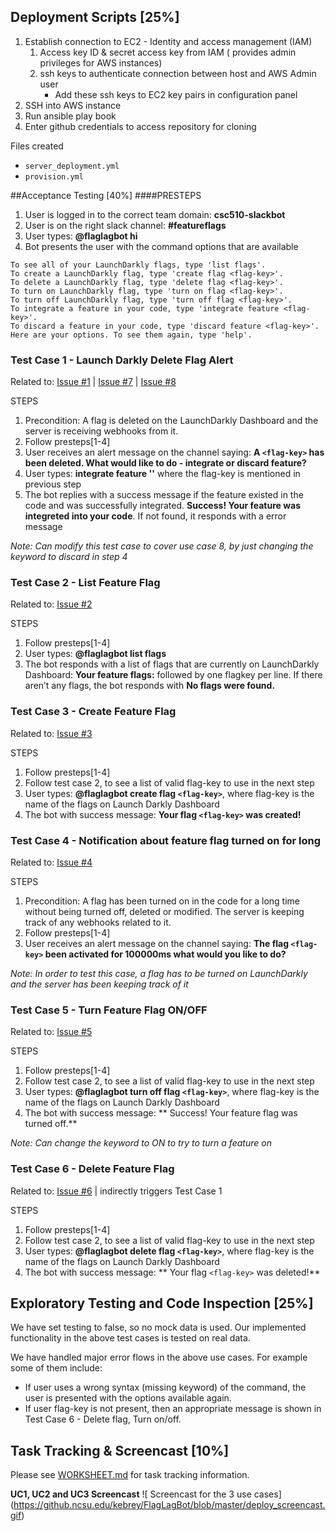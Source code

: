 ## Deployment Scripts [25%]

1. Establish connection to EC2 - Identity and access management (IAM)
   1. Access key ID & secret access key from IAM ( provides admin privileges for AWS instances)
   2. ssh keys to authenticate connection between host and AWS Admin user
        * Add these ssh keys to EC2 key pairs in configuration panel
2. SSH into AWS instance
3. Run ansible play book
4. Enter github credentials to access repository for cloning

Files created
* `server_deployment.yml`
* `provision.yml`


##Acceptance Testing [40%]
####PRESTEPS

1. User is logged in to the correct team domain: **csc510-slackbot**
2. User is on the right slack channel: **#featureflags**
3. User types: **@flaglagbot hi**
4. Bot presents the user with the command options that are available
~~~~
To see all of your LaunchDarkly flags, type 'list flags'.
To create a LaunchDarkly flag, type 'create flag <flag-key>'.
To delete a LaunchDarkly flag, type 'delete flag <flag-key>'.
To turn on LaunchDarkly flag, type 'turn on flag <flag-key>'.
To turn off LaunchDarkly flag, type 'turn off flag <flag-key>'.
To integrate a feature in your code, type 'integrate feature <flag-key>'.
To discard a feature in your code, type 'discard feature <flag-key>'.
Here are your options. To see them again, type 'help'.
~~~~

### Test Case 1 - Launch Darkly Delete Flag Alert
Related to: [Issue #1](../../issues/1) | [Issue #7](../../issues/7) | [Issue #8](../../issues/8)

STEPS

1. Precondition: A flag is deleted on the LaunchDarkly Dashboard and the server is receiving webhooks from it.
2. Follow presteps[1-4]
3. User receives an alert message on the channel saying: **A `<flag-key>` has been deleted. What would like to do - integrate or discard feature?**
4. User types: **integrate feature '<flag-key>'** where the flag-key is mentioned in previous step
5. The bot replies with a success message if the feature existed in the code and was successfully integrated. **Success! Your feature was integreted into your code**. If not found, it responds with a error message 


*Note: Can modify this test case to cover use case 8, by just changing the keyword to discard in step 4*

### Test Case 2 - List Feature Flag
Related to: [Issue #2](../../issues/2)

STEPS

1. Follow presteps[1-4]
2. User types: **@flaglagbot list flags**
3. The bot responds with a list of flags that are currently on LaunchDarkly Dashboard: **Your feature flags:** followed by one flagkey per line. If there aren’t any flags, the bot responds with **No flags were found.**


### Test Case 3 - Create Feature Flag
Related to: [Issue #3](../../issues/3)

STEPS

1. Follow presteps[1-4]
2. Follow test case 2, to see a list of valid flag-key to use in the next step
3. User types:  **@flaglagbot create flag `<flag-key>`**, where flag-key is the name of the flags on Launch Darkly Dashboard
3. The bot with success message: **Your flag `<flag-key>` was created!**

### Test Case 4 - Notification about feature flag turned on for long
Related to: [Issue #4](../../issues/4)

STEPS

1. Precondition: A flag has been turned on in the code for a long time without being turned off, deleted or modified. The server is keeping track of any webhooks related to it.
2. Follow presteps[1-4]
3. User receives an alert message on the channel saying: **The flag `<flag-key>` been activated for 100000ms what would you like to do?**

*Note: In order to test this case, a flag has to be turned on LaunchDarkly and the server has been keeping track of it*

### Test Case 5 - Turn Feature Flag ON/OFF
Related to: [Issue #5](../../issues/5)

STEPS

1. Follow presteps[1-4]
2. Follow test case 2, to see a list of valid flag-key to use in the next step
3. User types: **@flaglagbot turn off flag `<flag-key>`**, where flag-key is the name of the flags on Launch Darkly Dashboard
4. The bot with success message: ** Success! Your feature flag was turned off.**

*Note: Can change the keyword to ON to try to turn a feature on*

### Test Case 6 - Delete Feature Flag
Related to: [Issue #6](../../issues/6) | indirectly triggers Test Case 1

STEPS

1. Follow presteps[1-4]
2. Follow test case 2, to see a list of valid flag-key to use in the next step
3. User types: **@flaglagbot delete flag `<flag-key>`**, where flag-key is the name of the flags on Launch Darkly Dashboard
4. The bot with success message: ** Your flag `<flag-key>` was deleted!**

## Exploratory Testing and Code Inspection [25%]
We have set testing to false, so no mock data is used. Our implemented functionality in the above test cases is tested on real data. 

We have handled major error flows in the above use cases. For example some of them include:
* If user uses a wrong syntax (missing keyword) of the command, the user is presented with the options available again.
* If user flag-key is not present, then an appropriate message is shown in Test Case 6 - Delete flag, Turn on/off.


## Task Tracking & Screencast [10%]

Please see [WORKSHEET.md](https://github.ncsu.edu/kebrey/FlagLagBot/blob/master/WORKSHEET.md) for task tracking information.

**UC1, UC2 and UC3 Screencast**
![ Screencast for the 3 use cases] (https://github.ncsu.edu/kebrey/FlagLagBot/blob/master/deploy_screencast.gif)

